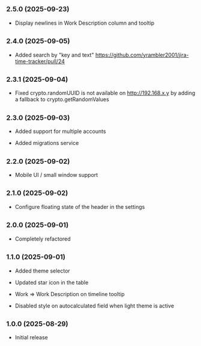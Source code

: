 ## <small>2.5.0 (2025-09-23)</small>

- Display newlines in Work Description column and tooltip

## <small>2.4.0 (2025-09-05)</small>

- Added search by "key and text" https://github.com/yrambler2001/jira-time-tracker/pull/24

## <small>2.3.1 (2025-09-04)</small>

- Fixed crypto.randomUUID is not available on http://192.168.x.y by adding a fallback to crypto.getRandomValues

## <small>2.3.0 (2025-09-03)</small>

- Added support for multiple accounts

- Added migrations service

## <small>2.2.0 (2025-09-02)</small>

- Mobile UI / small window support

## <small>2.1.0 (2025-09-02)</small>

- Configure floating state of the header in the settings

## <small>2.0.0 (2025-09-01)</small>

- Completely refactored

## <small>1.1.0 (2025-09-01)</small>

- Added theme selector

- Updated star icon in the table

- Work => Work Description on timeline tooltip

- Disabled style on autocalculated field when light theme is active

## <small>1.0.0 (2025-08-29)</small>

- Initial release
